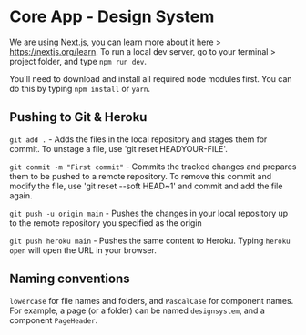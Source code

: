 # Core App - Design System

We are using Next.js, you can learn more about it here > https://nextjs.org/learn.
To run a local dev server, go to your terminal > project folder, and type `npm run dev`.

You'll need to download and install all required node modules first. You can do this by typing `npm install` or `yarn`.

## Pushing to Git & Heroku

`git add .` - Adds the files in the local repository and stages them for commit. To unstage a file, use 'git reset HEADYOUR-FILE'.

`git commit -m "First commit"` - Commits the tracked changes and prepares them to be pushed to a remote repository. To remove this commit and modify the file, use 'git reset --soft HEAD~1' and commit and add the file again.

`git push -u origin main` - Pushes the changes in your local repository up to the remote repository you specified as the origin

`git push heroku main` - Pushes the same content to Heroku. Typing `heroku open` will open the URL in your browser.

## Naming conventions

`lowercase` for file names and folders, and `PascalCase` for component names. For example, a page (or a folder) can be named `designsystem`, and a component `PageHeader`.
